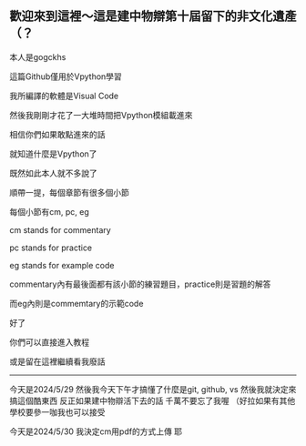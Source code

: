 歡迎來到這裡～這是建中物辯第十屆留下的非文化遺產（？
-
本人是gogckhs

這篇Github僅用於Vpython學習

我所編譯的軟體是Visual Code

然後我剛剛才花了一大堆時間把Vpython模組載進來

相信你們如果敢點進來的話

就知道什麼是Vpython了

既然如此本人就不多說了

順帶一提，每個章節有很多個小節

每個小節有cm, pc, eg

cm stands for commentary

pc stands for practice

eg stands for example code

commentary內有最後面都有該小節的練習題目，practice則是習題的解答

而eg內則是commemtary的示範code

好了

你們可以直接進入教程

或是留在這裡繼續看我廢話

----------------------------------------
今天是2024/5/29
然後我今天下午才搞懂了什麼是git, github, vs
然後我就決定來搞這個酷東西
反正如果建中物辯活下去的話
千萬不要忘了我喔
（好拉如果有其他學校要參一咖我也可以接受

今天是2024/5/30
我決定cm用pdf的方式上傳
耶
